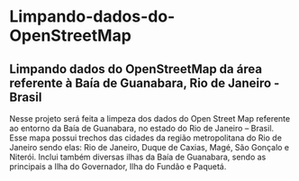 # Limpando-dados-do-OpenStreetMap
## Limpando dados do OpenStreetMap da área referente à Baía de Guanabara, Rio de Janeiro - Brasil

Nesse projeto será feita a limpeza dos dados do Open Street Map referente ao entorno da Baía de
Guanabara, no estado do Rio de Janeiro – Brasil. Esse mapa possui trechos das cidades da região
metropolitana do Rio de Janeiro sendo elas: Rio de Janeiro, Duque de Caxias, Magé, São Gonçalo e Niterói.
Inclui também diversas ilhas da Baía de Guanabara, sendo as principais a Ilha do Governador, Ilha do
Fundão e Paquetá.
